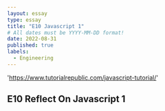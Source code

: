 ```yaml
---
layout: essay
type: essay
title: "E10 Javascript 1"
# All dates must be YYYY-MM-DD format!
date: 2022-08-31
published: true
labels:
  - Engineering 
---
```


'https://www.tutorialrepublic.com/javascript-tutorial/'

## E10 Reflect On Javascript 1


